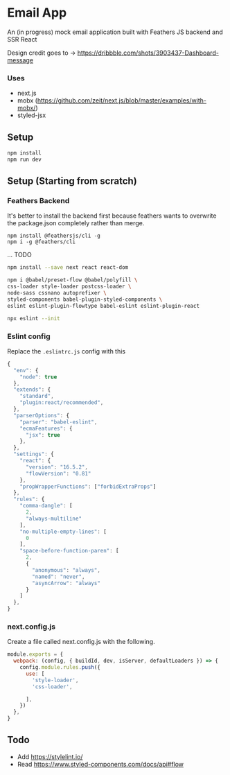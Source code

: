 
# Email App

An (in progress) mock email application built with Feathers JS backend and SSR React

Design credit goes to -> https://dribbble.com/shots/3903437-Dashboard-message



### Uses

- next.js
- mobx (https://github.com/zeit/next.js/blob/master/examples/with-mobx/)
- styled-jsx


## Setup

```bash
npm install
npm run dev
```

## Setup (Starting from scratch)


### Feathers Backend

It's better to install the backend first because feathers wants to overwrite the package.json completely rather than merge.

```
npm install @feathersjs/cli -g
npm i -g @feathers/cli
```

... TODO


```bash
npm install --save next react react-dom

npm i @babel/preset-flow @babel/polyfill \
css-loader style-loader postcss-loader \
node-sass cssnano autoprefixer \
styled-components babel-plugin-styled-components \
eslint eslint-plugin-flowtype babel-eslint eslint-plugin-react

npx eslint --init
```

### Eslint config

Replace the `.eslintrc.js` config with this

```js
{
  "env": {
    "node": true
  },
  "extends": {
    "standard",
    "plugin:react/recommended",
  },
  "parserOptions": {
    "parser": "babel-eslint",
    "ecmaFeatures": {
      "jsx": true
    },
  },
  "settings": {
    "react": {
      "version": "16.5.2",
      "flowVersion": "0.81"
    },
    "propWrapperFunctions": ["forbidExtraProps"]
  },
  "rules": {
    "comma-dangle": [
      2,
      "always-multiline"
    ],
    "no-multiple-empty-lines": [
      0
    ],
    "space-before-function-paren": [
      2,
      {
        "anonymous": "always",
        "named": "never",
        "asyncArrow": "always"
      }
    ]
  },
}
```

### next.config.js

Create a file called next.config.js with the following.

```js
module.exports = {
  webpack: (config, { buildId, dev, isServer, defaultLoaders }) => {
    config.module.rules.push({
      use: [
        'style-loader',
        'css-loader',

      ],
    })
  },
}
```





## Todo

- Add https://stylelint.io/
- Read https://www.styled-components.com/docs/api#flow
